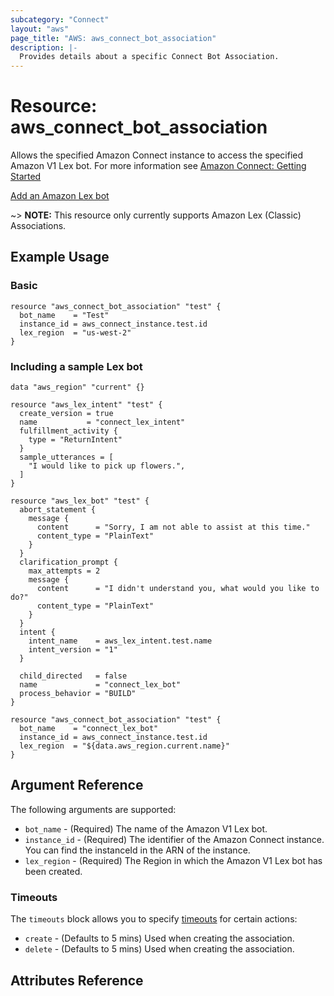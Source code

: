 ```yaml
---
subcategory: "Connect"
layout: "aws"
page_title: "AWS: aws_connect_bot_association"
description: |-
  Provides details about a specific Connect Bot Association.
---
```


# Resource: aws_connect_bot_association

Allows the specified Amazon Connect instance to access the specified Amazon V1 Lex bot. For more information see
[Amazon Connect: Getting Started](https://docs.aws.amazon.com/connect/latest/adminguide/amazon-connect-get-started.html)

[Add an Amazon Lex bot](https://docs.aws.amazon.com/connect/latest/adminguide/amazon-lex.html)

~> **NOTE:** This resource only currently supports Amazon Lex (Classic) Associations.

## Example Usage
### Basic

```hcl
resource "aws_connect_bot_association" "test" {
  bot_name    = "Test"
  instance_id = aws_connect_instance.test.id
  lex_region  = "us-west-2"
}
```

### Including a sample Lex bot

```hcl
data "aws_region" "current" {}

resource "aws_lex_intent" "test" {
  create_version = true
  name           = "connect_lex_intent"
  fulfillment_activity {
    type = "ReturnIntent"
  }
  sample_utterances = [
    "I would like to pick up flowers.",
  ]
}

resource "aws_lex_bot" "test" {
  abort_statement {
    message {
      content      = "Sorry, I am not able to assist at this time."
      content_type = "PlainText"
    }
  }
  clarification_prompt {
    max_attempts = 2
    message {
      content      = "I didn't understand you, what would you like to do?"
      content_type = "PlainText"
    }
  }
  intent {
    intent_name    = aws_lex_intent.test.name
    intent_version = "1"
  }

  child_directed   = false
  name             = "connect_lex_bot"
  process_behavior = "BUILD"
}

resource "aws_connect_bot_association" "test" {
  bot_name    = "connect_lex_bot"
  instance_id = aws_connect_instance.test.id
  lex_region  = "${data.aws_region.current.name}"
}
```

## Argument Reference

The following arguments are supported:

* `bot_name` - (Required) The name of the Amazon V1 Lex bot.
* `instance_id` - (Required) The identifier of the Amazon Connect instance. You can find the instanceId in the ARN of the instance.
* `lex_region` - (Required) The Region in which the Amazon V1 Lex bot has been created.

### Timeouts

The `timeouts` block allows you to specify [timeouts](https://www.terraform.io/docs/configuration/resources.html#timeouts) for certain actions:

* `create` - (Defaults to 5 mins) Used when creating the association.
* `delete` - (Defaults to 5 mins) Used when creating the association.

## Attributes Reference
